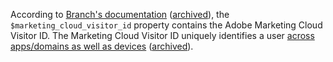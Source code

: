 According to [Branch's documentation](https://help.branch.io/partners-portal/docs/adobe-analytics#marketing-cloud-visitor-id--experience-cloud-id) ([archived](https://web.archive.org/web/20240530135101/https://help.branch.io/partners-portal/docs/adobe-analytics)), the `$marketing_cloud_visitor_id` property contains the Adobe Marketing Cloud Visitor ID. The Marketing Cloud Visitor ID uniquely identifies a user [across apps/domains as well as devices](https://dmpgteam.com/visitor-ids-in-adobe-experience-cloud/) ([archived](https://web.archive.org/web/20240923100436/https://dmpgteam.com/visitor-ids-in-adobe-experience-cloud/)).
